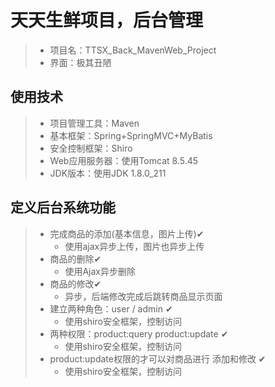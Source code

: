 # 天天生鲜项目，后台管理

> * 项目名：TTSX_Back_MavenWeb_Project
> * 界面：极其丑陋

## 使用技术

> * 项目管理工具：Maven
> * 基本框架：Spring+SpringMVC+MyBatis
> * 安全控制框架：Shiro
> * Web应用服务器：使用Tomcat 8.5.45
> * JDK版本：使用JDK 1.8.0_211

## 定义后台系统功能

>   - 完成商品的添加(基本信息，图片上传)✔
>       - 使用ajax异步上传，图片也异步上传
>   - 商品的删除✔
>       - 使用Ajax异步删除
>   - 商品的修改✔
>       - 异步，后端修改完成后跳转商品显示页面
>   - 建立两种角色：user /  admin ✔  
>       - 使用shiro安全框架，控制访问
>   - 两种权限：product:query  product:update ✔ 
>       - 使用shiro安全框架，控制访问
>   - product:update权限的才可以对商品进行 添加和修改 ✔
>       - 使用shiro安全框架，控制访问
